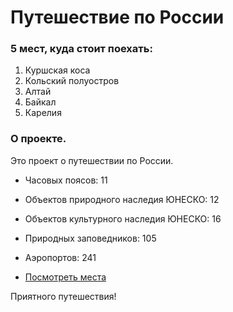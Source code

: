 # Путешествие по России

### 5 мест, куда стоит поехать:
1. Куршская коса
2. Кольский полуостров
3. Алтай
4. Байкал
5. Карелия

### О проекте.

Это проект о путешествии по России. 
* Часовых поясов: 11 
* Объектов природного наследия ЮНЕСКО: 12 
* Объектов культурного наследия ЮНЕСКО: 16 
* Природных заповедников: 105 
* Аэропортов: 241 


* [Посмотреть места](https://holmarst.github.io/russian-travel/index.html)


Приятного путешествия!
